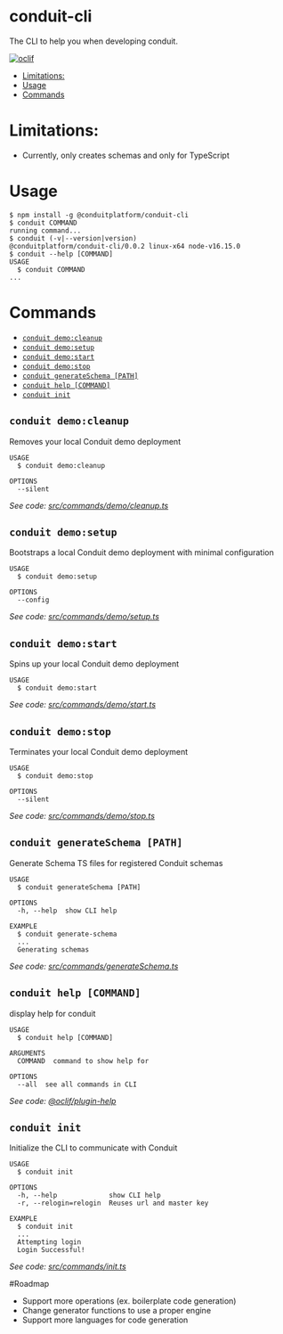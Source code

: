 conduit-cli
===========

The CLI to help you when developing conduit.

[![oclif](https://img.shields.io/badge/cli-oclif-brightgreen.svg)](https://oclif.io)

[//]: # ([![Version]&#40;https://img.shields.io/npm/v/conduit-cli.svg&#41;]&#40;https://npmjs.org/package/conduit-cli&#41;)

[//]: # ([![Downloads/week]&#40;https://img.shields.io/npm/dw/conduit-cli.svg&#41;]&#40;https://npmjs.org/package/conduit-cli&#41;)

[//]: # ([![License]&#40;https://img.shields.io/npm/l/conduit-cli.svg&#41;]&#40;https://github.com/ConduitPlatform/CLI/blob/master/package.json&#41;)

<!-- toc -->
* [Limitations:](#limitations)
* [Usage](#usage)
* [Commands](#commands)
<!-- tocstop -->

# Limitations:
* Currently, only creates schemas and only for TypeScript

# Usage
<!-- usage -->
```sh-session
$ npm install -g @conduitplatform/conduit-cli
$ conduit COMMAND
running command...
$ conduit (-v|--version|version)
@conduitplatform/conduit-cli/0.0.2 linux-x64 node-v16.15.0
$ conduit --help [COMMAND]
USAGE
  $ conduit COMMAND
...
```
<!-- usagestop -->

# Commands
<!-- commands -->
* [`conduit demo:cleanup`](#conduit-democleanup)
* [`conduit demo:setup`](#conduit-demosetup)
* [`conduit demo:start`](#conduit-demostart)
* [`conduit demo:stop`](#conduit-demostop)
* [`conduit generateSchema [PATH]`](#conduit-generateschema-path)
* [`conduit help [COMMAND]`](#conduit-help-command)
* [`conduit init`](#conduit-init)

## `conduit demo:cleanup`

Removes your local Conduit demo deployment

```
USAGE
  $ conduit demo:cleanup

OPTIONS
  --silent
```

_See code: [src/commands/demo/cleanup.ts](https://github.com/ConduitPlatform/CLI/blob/main/src/commands/demo/cleanup.ts)_

## `conduit demo:setup`

Bootstraps a local Conduit demo deployment with minimal configuration

```
USAGE
  $ conduit demo:setup

OPTIONS
  --config
```

_See code: [src/commands/demo/setup.ts](https://github.com/ConduitPlatform/CLI/blob/main/src/commands/demo/setup.ts)_

## `conduit demo:start`

Spins up your local Conduit demo deployment

```
USAGE
  $ conduit demo:start
```

_See code: [src/commands/demo/start.ts](https://github.com/ConduitPlatform/CLI/blob/main/src/commands/demo/start.ts)_

## `conduit demo:stop`

Terminates your local Conduit demo deployment

```
USAGE
  $ conduit demo:stop

OPTIONS
  --silent
```

_See code: [src/commands/demo/stop.ts](https://github.com/ConduitPlatform/CLI/blob/main/src/commands/demo/stop.ts)_

## `conduit generateSchema [PATH]`

Generate Schema TS files for registered Conduit schemas

```
USAGE
  $ conduit generateSchema [PATH]

OPTIONS
  -h, --help  show CLI help

EXAMPLE
  $ conduit generate-schema
  ...
  Generating schemas
```

_See code: [src/commands/generateSchema.ts](https://github.com/ConduitPlatform/CLI/blob/main/src/commands/generateSchema.ts)_

## `conduit help [COMMAND]`

display help for conduit

```
USAGE
  $ conduit help [COMMAND]

ARGUMENTS
  COMMAND  command to show help for

OPTIONS
  --all  see all commands in CLI
```

_See code: [@oclif/plugin-help](https://github.com/oclif/plugin-help/blob/v3.3.1/src/commands/help.ts)_

## `conduit init`

Initialize the CLI to communicate with Conduit

```
USAGE
  $ conduit init

OPTIONS
  -h, --help             show CLI help
  -r, --relogin=relogin  Reuses url and master key

EXAMPLE
  $ conduit init
  ...
  Attempting login
  Login Successful!
```

_See code: [src/commands/init.ts](https://github.com/ConduitPlatform/CLI/blob/main/src/commands/init.ts)_
<!-- commandsstop -->

#Roadmap
* Support more operations (ex. boilerplate code generation)
* Change generator functions to use a proper engine
* Support more languages for code generation
